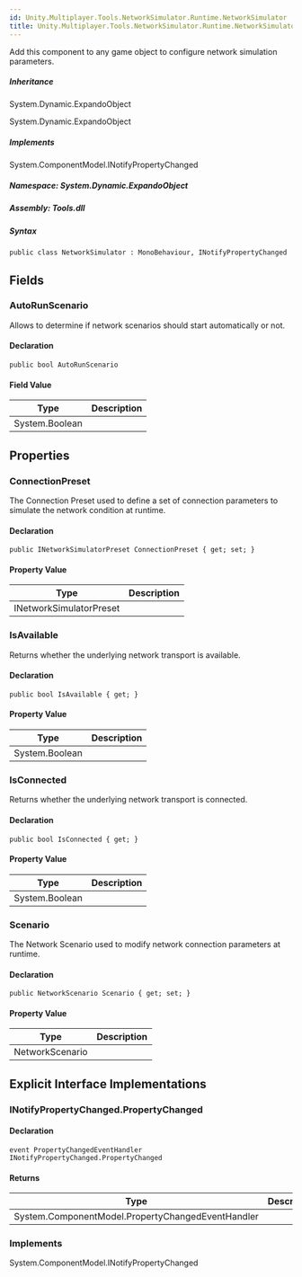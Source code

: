 ```yaml
---  
id: Unity.Multiplayer.Tools.NetworkSimulator.Runtime.NetworkSimulator  
title: Unity.Multiplayer.Tools.NetworkSimulator.Runtime.NetworkSimulator  
---
```


<div class="markdown level0 summary">

Add this component to any game object to configure network simulation
parameters.

</div>

<div class="markdown level0 conceptual">

</div>

<div class="inheritance">

##### Inheritance

<div class="level0">

System.Dynamic.ExpandoObject

</div>

<div class="level1">

System.Dynamic.ExpandoObject

</div>

</div>

<div classs="implements">

##### Implements

<div>

System.ComponentModel.INotifyPropertyChanged

</div>

</div>

##### **Namespace**: System.Dynamic.ExpandoObject

##### **Assembly**: Tools.dll

##### Syntax

``` lang-csharp
public class NetworkSimulator : MonoBehaviour, INotifyPropertyChanged
```

## Fields

### AutoRunScenario

<div class="markdown level1 summary">

Allows to determine if network scenarios should start automatically or
not.

</div>

<div class="markdown level1 conceptual">

</div>

#### Declaration

``` lang-csharp
public bool AutoRunScenario
```

#### Field Value

| Type           | Description |
|----------------|-------------|
| System.Boolean |             |

## Properties 

### ConnectionPreset

<div class="markdown level1 summary">

The Connection Preset used to define a set of connection parameters to
simulate the network condition at runtime.

</div>

<div class="markdown level1 conceptual">

</div>

#### Declaration

``` lang-csharp
public INetworkSimulatorPreset ConnectionPreset { get; set; }
```

#### Property Value

| Type                    | Description |
|-------------------------|-------------|
| INetworkSimulatorPreset |             |

### IsAvailable

<div class="markdown level1 summary">

Returns whether the underlying network transport is available.

</div>

<div class="markdown level1 conceptual">

</div>

#### Declaration

``` lang-csharp
public bool IsAvailable { get; }
```

#### Property Value

| Type           | Description |
|----------------|-------------|
| System.Boolean |             |

### IsConnected

<div class="markdown level1 summary">

Returns whether the underlying network transport is connected.

</div>

<div class="markdown level1 conceptual">

</div>

#### Declaration

``` lang-csharp
public bool IsConnected { get; }
```

#### Property Value

| Type           | Description |
|----------------|-------------|
| System.Boolean |             |

### Scenario

<div class="markdown level1 summary">

The Network Scenario used to modify network connection parameters at
runtime.

</div>

<div class="markdown level1 conceptual">

</div>

#### Declaration

``` lang-csharp
public NetworkScenario Scenario { get; set; }
```

#### Property Value

| Type            | Description |
|-----------------|-------------|
| NetworkScenario |             |

## Explicit Interface Implementations

### INotifyPropertyChanged.PropertyChanged

<div class="markdown level1 summary">

</div>

<div class="markdown level1 conceptual">

</div>

#### Declaration

``` lang-csharp
event PropertyChangedEventHandler INotifyPropertyChanged.PropertyChanged
```

#### Returns

| Type                                              | Description |
|---------------------------------------------------|-------------|
| System.ComponentModel.PropertyChangedEventHandler |             |

### Implements

<div>

System.ComponentModel.INotifyPropertyChanged

</div>
